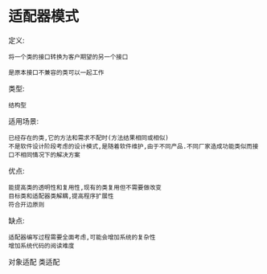 # 适配器模式

定义:
    
    将一个类的接口转换为客户期望的另一个接口
    
    是原本接口不兼容的类可以一起工作
    
类型:

    结构型
    
适用场景:

    已经存在的类,它的方法和需求不配时(方法结果相同或相似)
    不是软件设计阶段考虑的设计模式,是随着软件维护,由于不同产品.不同厂家造成功能类似而接口不相同情况下的解决方案
    
优点:

    能提高类的透明性和复用性,现有的类复用但不需要做改变
    目标类和适配器类解耦,提高程序扩展性
    符合开边原则
    
缺点:
    
    适配器编写过程需要全面考虑,可能会增加系统的复杂性
    增加系统代码的阅读难度

对象适配
类适配
